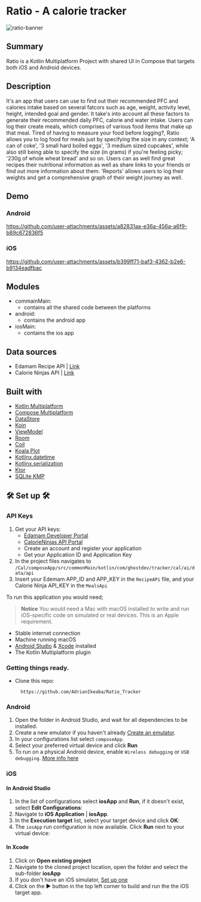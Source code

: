 # Ratio - A calorie tracker

![ratio-banner](https://github.com/user-attachments/assets/57ae990e-f8e7-4c83-a872-c854573e1d1e)



## Summary
Ratio is a Kotlin Multiplatform Project with shared UI in Compose that targets both iOS and Android devices.

## Description
It's an app that users can use to find out their recommended PFC and calories intake based on several fatcors such as age, weight, activity level, height, intended goal and gender.
It take's into account all these factors to generate their recommended daily PFC, calorie and water intake.
Users can log their create meals, which comprises of various food items that make up that meal.
Tired of having to measure your food before logging?, Ratio allows you to log food for meals just by specifying the size in any context; 'A can of coke', '3 small hard boiled eggs', '3 medium sized cupcakes', while also still being able to specify the size (in grams) if you're feeling picky; '230g of whole wheat bread' and so on.
Users can as well find great recipes their nutritional information as well as share links to your friends or find out more information about them.
'Reports' allows users to log their weights and get a comprehensive graph of their weight journey as well.

## Demo
 ### Android

https://github.com/user-attachments/assets/a82831aa-e36a-456a-a6f9-b89c672836f5


### iOS

https://github.com/user-attachments/assets/b399ff71-baf3-4362-b2e6-b9134eadfbac



## Modules
- commainMain:
  - contains all the shared code between the platforms
- android:
  - contains the android app
- iosMain:
  - contains the ios app


## Data sources
- Edamam Recipe API | [Link](https://developer.edamam.com/)
- Calorie Ninjas API | [Link](https://calorieninjas.com/api)

## Built with
- [Kotlin Multiplatform](https://kotlinlang.org/docs/multiplatform.html)
- [Compose Multiplatform](https://www.jetbrains.com/lp/compose-multiplatform/)
- [DataStore](https://developer.android.com/kotlin/multiplatform/datastore)
- [Koin](https://insert-koin.io/docs/reference/koin-mp/kmp/)
- [ViewModel](https://www.jetbrains.com/help/kotlin-multiplatform-dev/compose-viewmodel.html)
- [Room](https://developer.android.com/kotlin/multiplatform/room)
- [Coil](https://github.com/coil-kt/coil)
- [Koala Plot](https://koalaplot.github.io/0.5/docs/)
- [Kotlinx.datetime](https://github.com/Kotlin/kotlinx-datetime)
- [Kotlinx.serialization](https://github.com/Kotlin/kotlinx.serialization)
- [Ktor](https://ktor.io/docs/client-create-multiplatform-application.html)
- [SQLite KMP](https://developer.android.com/kotlin/multiplatform/sqlite)


## 🛠️ Set up 🛠️
 ### API Keys
 1. Get your API keys:
    - [Edamam Developer Portal](https://developer.edamam.com/admin/applications)
    - [CalorieNinjas API Portal](https://calorieninjas.com/api)
    - Create an account and register your application
    - Get your Application ID and Application Key
 2. In the project files navigates to `/Cal/composeApp/src/commonMain/kotlin/com/ghostdev/tracker/cal/ai/data/api`
 3. Insert your Edemam APP_ID and APP_KEY in the `RecipeAPi` file, and your Calorie Ninja API_KEY in the `MealsApi`

   
To run this application you would need;
> **Notice**
> You would need a Mac with macOS installed to write and run iOS-specific code on simulated or real devices.
> This is an Apple requirement.

- Stable internet connection
- Machine running macOS
- [Android Studio](https://developer.android.com/studio) & [Xcode](https://apps.apple.com/us/app/xcode/id497799835) installed
- The Kotlin Multiplatform plugin

### Getting things ready.
- Clone this repo:
  ```shell
    https://github.com/AdrianIkeaba/Ratio_Tracker
  ```

### Android
1. Open the folder in Android Studio, and wait for all dependencies to be installed.
2. Create a new emulator if you haven't already [Create an emulator](https://developer.android.com/studio/run/managing-avds).
3. In your configurations list select `composeApp`.
4. Select your preferred virtual device and click **Run**
5. To run on a physical Android device, enable `Wireless debugging` or `USB debugging`. [More info here](https://developer.android.com/studio/run/device)


  ### iOS
  #### In Android Studio
  1. In the list of configurations select **iosApp** and **Run**, if it doesn't exist, select **Edit Configurations**:
  2. Navigate to **iOS Application** | **iosApp**.
  3. In the **Execution target** list, select your target device and click **OK**:
  4. The `iosApp` run configuration is now available. Click **Run** next to your virtual device:

  #### In Xcode
  1. Click on **Open existing project**
  2. Navigate to the cloned project location, open the folder and select the sub-folder **iosApp**
  3. If you don't have an iOS simulator, [Set up one](https://developer.apple.com/documentation/safari-developer-tools/installing-xcode-and-simulators)
  4. Click on the **▶** button in the top left corner to build and run the the iOS target app.

